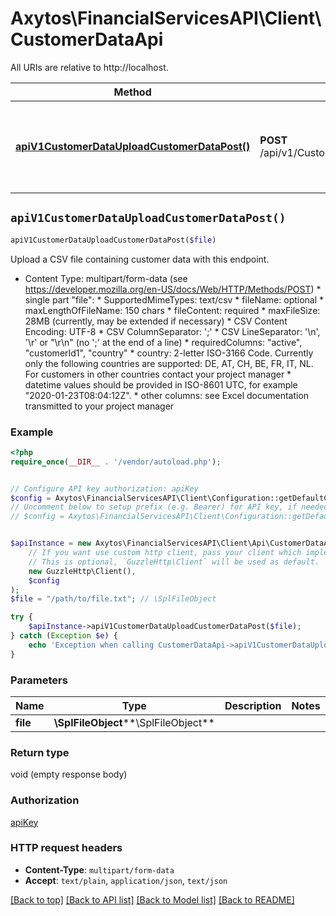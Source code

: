 # Axytos\FinancialServicesAPI\Client\CustomerDataApi

All URIs are relative to http://localhost.

Method | HTTP request | Description
------------- | ------------- | -------------
[**apiV1CustomerDataUploadCustomerDataPost()**](CustomerDataApi.md#apiV1CustomerDataUploadCustomerDataPost) | **POST** /api/v1/CustomerData/uploadCustomerData | Upload a CSV file containing customer data with this endpoint.


## `apiV1CustomerDataUploadCustomerDataPost()`

```php
apiV1CustomerDataUploadCustomerDataPost($file)
```

Upload a CSV file containing customer data with this endpoint.

* Content Type: multipart/form-data (see https://developer.mozilla.org/en-US/docs/Web/HTTP/Methods/POST)  * single part \"file\":    * SupportedMimeTypes: text/csv    * fileName: optional      * maxLengthOfFileName: 150 chars    * fileContent: required      * maxFileSize: 28MB (currently, may be extended if necessary)      * CSV Content Encoding: UTF-8      * CSV ColumnSeparator: ';'      * CSV LineSeparator: '\\n', '\\r' or \"\\r\\n\" (no ';' at the end of a line)      * requiredColumns: \"active\", \"customerId1\", \"country\"      * country: 2-letter ISO-3166 Code. Currently only the following countries are supported: DE, AT, CH, BE, FR, IT, NL. For customers in other countries contact your project manager      * datetime values should be provided in ISO-8601 UTC, for example \"2020-01-23T08:04:12Z\".      * other columns: see Excel documentation transmitted to your project manager

### Example

```php
<?php
require_once(__DIR__ . '/vendor/autoload.php');


// Configure API key authorization: apiKey
$config = Axytos\FinancialServicesAPI\Client\Configuration::getDefaultConfiguration()->setApiKey('X-API-KEY', 'YOUR_API_KEY');
// Uncomment below to setup prefix (e.g. Bearer) for API key, if needed
// $config = Axytos\FinancialServicesAPI\Client\Configuration::getDefaultConfiguration()->setApiKeyPrefix('X-API-KEY', 'Bearer');


$apiInstance = new Axytos\FinancialServicesAPI\Client\Api\CustomerDataApi(
    // If you want use custom http client, pass your client which implements `GuzzleHttp\ClientInterface`.
    // This is optional, `GuzzleHttp\Client` will be used as default.
    new GuzzleHttp\Client(),
    $config
);
$file = "/path/to/file.txt"; // \SplFileObject

try {
    $apiInstance->apiV1CustomerDataUploadCustomerDataPost($file);
} catch (Exception $e) {
    echo 'Exception when calling CustomerDataApi->apiV1CustomerDataUploadCustomerDataPost: ', $e->getMessage(), PHP_EOL;
}
```

### Parameters

Name | Type | Description  | Notes
------------- | ------------- | ------------- | -------------
 **file** | **\SplFileObject****\SplFileObject**|  |

### Return type

void (empty response body)

### Authorization

[apiKey](../../README.md#apiKey)

### HTTP request headers

- **Content-Type**: `multipart/form-data`
- **Accept**: `text/plain`, `application/json`, `text/json`

[[Back to top]](#) [[Back to API list]](../../README.md#endpoints)
[[Back to Model list]](../../README.md#models)
[[Back to README]](../../README.md)
